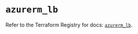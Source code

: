 # `azurerm_lb`

Refer to the Terraform Registry for docs: [`azurerm_lb`](https://registry.terraform.io/providers/hashicorp/azurerm/4.46.0/docs/resources/lb).
